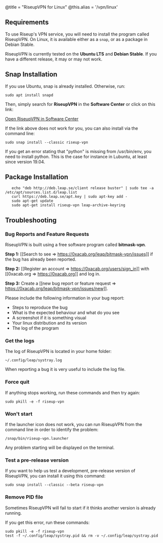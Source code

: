 @title = "RiseupVPN for Linux"
@this.alias = '/vpn/linux'

## Requirements

To use Riseup's VPN service, you will need to install the program called RiseupVPN. On Linux, it is available either as a `snap`, or as a package in Debian Stable.

RiseupVPN is currently tested on the **Ubuntu LTS** and **Debian Stable**. If you have a different release, it may or may not work.

## Snap Installation

If you use Ubuntu, snap is already installed. Otherwise, run:

```
sudo apt install snapd
```

Then, simply search for **RiseupVPN** in the **Software Center** or click on this link:

<a class="btn btn-default btn-lg" href="snap://riseup-vpn">
  <i class="fa fa-reply-all"></i>
  Open RiseupVPN in Software Center
</a>

If the link above does not work for you, you can also install via the command line:

```
sudo snap install --classic riseup-vpn
```
If you get an error stating that "python" is missing from /usr/bin/env, you need to install python. This is the case for instance in Lubuntu, at least since version 19.04.

## Package Installation

       echo "deb http://deb.leap.se/client release buster" | sudo tee -a /etc/apt/sources.list.d/leap.list
       curl https://deb.leap.se/apt.key | sudo apt-key add -
       sudo apt-get update
       sudo apt-get install riseup-vpn leap-archive-keyring

## Troubleshooting

### Bug Reports and Feature Requests

RiseupVPN is built using a free software program called <b>bitmask-vpn</b>.

**Step 1:** [[Search to see => https://0xacab.org/leap/bitmask-vpn/issues]] if the bug has already been reported.

**Step 2:** [[Register an account => https://0xacab.org/users/sign_in]] with [[0xacab.org => https://0xacab.org]] and log in.

**Step 3:** Create a [[new bug report or feature request => https://0xacab.org/leap/bitmask-vpn/issues/new]].

Please include the following information in your bug report:

* Steps to reproduce the bug
* What is the expected behaviour and what do you see
* A screenshot if it is something visual
* Your linux distribution and its version
* The log of the program

### Get the logs

The log of RiseupVPN is located in your home folder:

```
~/.config/leap/systray.log
```

When reporting a bug it is very useful to include the log file.

### Force quit

If anything stops working, run these commands and then try again:

```
sudo pkill -e -f riseup-vpn
```

### Won't start

If the launcher icon does not work, you can run RiseupVPN from the command line in order to identify the problem:

```
/snap/bin/riseup-vpn.launcher
```

Any problem starting will be displayed on the terminal.

### Test a pre-release version

If you want to help us test a development, pre-release version of RiseupVPN, you can install it using this command:

```
sudo snap install --classic --beta riseup-vpn
```

### Remove PID file

Sometimes RiseupVPN will fail to start if it thinks another version is already running.

If you get this error, run these commands:

```
sudo pkill -e -f riseup-vpn
test -f ~/.config/leap/systray.pid && rm -v ~/.config/leap/systray.pid
```
